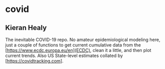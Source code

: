 
# covid
## Kieran Healy

The inevitable COVID-19 repo. No amateur epidemiological modeling here, just a couple of functions to get current cumulative data from the [https://www.ecdc.europa.eu/en](ECDC), clean it a little, and then plot current trends. Also US State-level estimates collated by [https://covidtracking.com]. 
